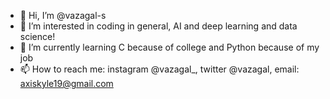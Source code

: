 - 👋 Hi, I’m @vazagal-s
- 👀 I’m interested in coding in general, AI and deep learning and data science!
- 🌱 I’m currently learning C because of college and Python because of my job
- 📫 How to reach me: instagram @vazagal_, twitter @vazagal, email: axiskyle19@gmail.com

<!---
vazagal-s/vazagal-s is a ✨ special ✨ repository because its `README.md` (this file) appears on your GitHub profile.
You can click the Preview link to take a look at your changes.
--->
